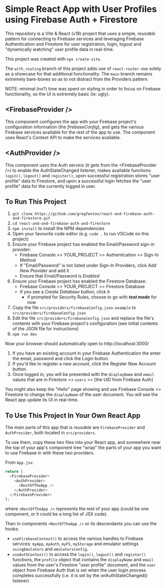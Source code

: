 # Simple React App with User Profiles using Firebase Auth + Firestore

This repository is a Vite & React (v18) project that uses a simple, _reusable_ pattern for connecting to Firebase services and leveraging Firebase Authentication and Firestore for user registration, login, logout and "dynamically watching" user profile data in real-time.

This project was created with `npx create-vite`.

The `with_routing` branch of this project adds use of `react-router-dom` solely as a showcase for that additional functionality.  The `main` branch remains extremely bare-bones so as to not distract from the Providers pattern.

NOTE: minimal (no?) time was spent on styling in order to focus on Firebase functionality, so the UI is extremely basic (ie: ugly).

## &lt;FirebaseProvider /&gt;

This component configures the app with your Firebase project's configuration information (the _firebaseConfig_), and gets the various Firebase services available for the rest of the app to use. The component uses React's Context API to make the services available.

## &lt;AuthProvider /&gt;

This component uses the Auth service (it gets from the &lt;FirebaseProvider /&gt;) to enable the AuthStateChanged listener, makes available functions: `login()`, `logout()` and `register()`, upon successful registration stores "user profile" data to Firestore, and upon a successful login fetches the "user profile" data for the currently logged in user.

## To Run This Project

1. `git clone https://github.com/gregfenton/react-and-firebase-auth-and-firestore.git`
1. `cd react-and-and-firebase-auth-and-firestore`
1. `npm install` to install the NPM dependencies
1. Open your favourite code editor (e.g. `code .` to run VSCode on this project)
1. Ensure your Firebase project has enabled the Email/Password sign-in provider:
   - Firebase Console >> YOUR_PROJECT >> Authentication >> Sign-In Method
   - If "Email/Password" is not listed under Sign-In Providers, click _Add New Provider_ and add it
   - Ensure that Email/Password is _Enabled_
1. Ensure your Firebase project has enabled the Firestore Database:
   - Firebase Console >> YOUR_PROJECT >> Firestore Database
   - if you see a _Create Database_ button, click it
     - if prompted for Security Rules, choose to go with **_test mode_** for now
1. Copy the file `src/providers/firebaseConfig.json.example` to `src/providers/firebaseConfig.json`
1. Edit the file `src/providers/firebaseConfig.json` and replace the file's contents with your Firebase project's configuration (see initial contents of the JSON file for instructions)
1. `npm run dev`

Now your browser should automatically open to http://localhost:3000/

1. If you have an existing account in your Firebase Authentication the enter the email, password and click the Login button.
1. If you'd like to register a new account, click the Register New Account button.
1. Once logged in, you will be presented with the `displayName` and `email` values that are in Firestore >> `users` >> [the UID from Firebase Auth]

You might also keep the "Hello" page showing and use Firebase Console >> Firestore to change the `displayName` of the user document. You will see the React app update its UI in real-time.

## To Use This Project In Your Own React App

The main parts of this app that is _reusable_ are `FirebaseProvider` and `AuthProvider`, both located in `src/providers`.

To use them, copy these two files into your React app, and somewhere near the top of your app's component tree "wrap" the parts of your app you want to use Firebase in with these two providers.

From `App.jsx`:

```js
return (
  <FirebaseProvider>
    <AuthProvider>
      <RestOfTheApp />
    </AuthProvider>
  </FirebaseProvider>
);
```

where `<RestOfTheApp />` represents the rest of your app (could be one component, or it could be a long list of JSX code).

Then in components `<RestOfTheApp />` or its descendants you can use the hooks:

- `useFirebaseContext()` to access the various handles to Firebase services: `myApp`, `myAuth`, `myFS`, `myStorage` and emulator settings `usingEmulators` and `emulatorsConfig`.
- `useAuthContext()` to access the `login()`, `logout()` and `register()` functions, the `profile` object that contains the `displayName` and `email` values from the user's Firestore "user profile" document, and the `user` object from Firebase Auth that is set when the user login process completes successfully (i.e. it is set by the onAuthStateChanged() listener)
